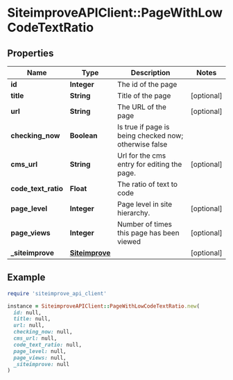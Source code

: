 # SiteimproveAPIClient::PageWithLowCodeTextRatio

## Properties

| Name | Type | Description | Notes |
| ---- | ---- | ----------- | ----- |
| **id** | **Integer** | The id of the page |  |
| **title** | **String** | Title of the page | [optional] |
| **url** | **String** | The URL of the page | [optional] |
| **checking_now** | **Boolean** | Is true if page is being checked now; otherwise false |  |
| **cms_url** | **String** | Url for the cms entry for editing the page. | [optional] |
| **code_text_ratio** | **Float** | The ratio of text to code |  |
| **page_level** | **Integer** | Page level in site hierarchy. | [optional] |
| **page_views** | **Integer** | Number of times this page has been viewed | [optional] |
| **_siteimprove** | [**Siteimprove**](Siteimprove.md) |  | [optional] |

## Example

```ruby
require 'siteimprove_api_client'

instance = SiteimproveAPIClient::PageWithLowCodeTextRatio.new(
  id: null,
  title: null,
  url: null,
  checking_now: null,
  cms_url: null,
  code_text_ratio: null,
  page_level: null,
  page_views: null,
  _siteimprove: null
)
```


